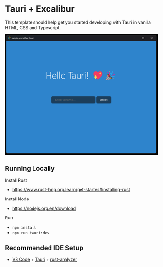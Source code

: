 # Tauri + Excalibur

This template should help get you started developing with Tauri in vanilla HTML, CSS and Typescript.

![tauri example](./tauri.png)

## Running Locally

Install Rust
* https://www.rust-lang.org/learn/get-started#installing-rust

Install Node
* https://nodejs.org/en/download

Run
* `npm install`
* `npm run tauri:dev`

## Recommended IDE Setup

- [VS Code](https://code.visualstudio.com/) + [Tauri](https://marketplace.visualstudio.com/items?itemName=tauri-apps.tauri-vscode) + [rust-analyzer](https://marketplace.visualstudio.com/items?itemName=rust-lang.rust-analyzer)
